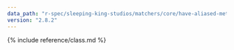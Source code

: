 ```yaml
---
data_path: "r-spec/sleeping-king-studios/matchers/core/have-aliased-method-matcher"
version: "2.8.2"
---
```


{% include reference/class.md %}
